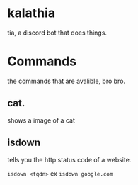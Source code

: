 # kalathia

tia, a discord bot that does things.

# Commands
the commands that are avalible, bro bro.

## cat.
shows a image of a cat

## isdown

tells you the http status code of a website.

`isdown <fqdn>`
ex `isdown google.com`


